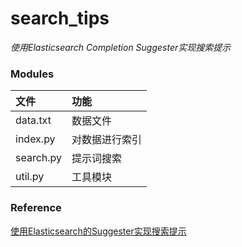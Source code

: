 # search_tips

_使用Elasticsearch Completion Suggester实现搜索提示_

### Modules

| 文件 | 功能 |
| :--- | :--- |
|data.txt | 数据文件 |
| index.py | 对数据进行索引 |
| search.py | 提示词搜索 |
| util.py | 工具模块 |

### Reference

[使用Elasticsearch的Suggester实现搜索提示](https://www.nosuchfield.com/2019/07/12/Use-Elasticsearch's-Suggester-to-implement-search-tips/)
